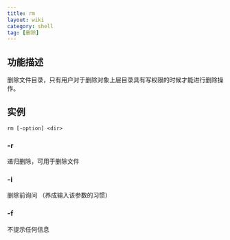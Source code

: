 ```yaml
---
title: rm
layout: wiki
category: shell
tag: [删除]
---
```


## 功能描述

删除文件目录，只有用户对于删除对象上层目录具有写权限的时候才能进行删除操作。

## 实例

~~~
rm [-option] <dir>
~~~

### -r

递归删除，可用于删除文件

### -i

删除前询问 （养成输入该参数的习惯）

### -f

不提示任何信息
